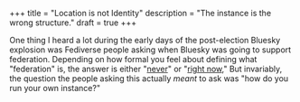 +++
title = "Location is not Identity"
description = "The instance is the wrong structure."
draft = true
+++

One thing I heard a lot during the early days of the post-election Bluesky
explosion was Fediverse people asking when Bluesky was going to support
federation. Depending on how formal you feel about defining what "federation"
is, the answer is either
"[never](https://dustycloud.org/blog/how-decentralized-is-bluesky/)" or "[right
now](https://github.com/bluesky-social/pds)," But invariably, the question the
people asking this actually *meant* to ask was "how do you run your own
instance?"

